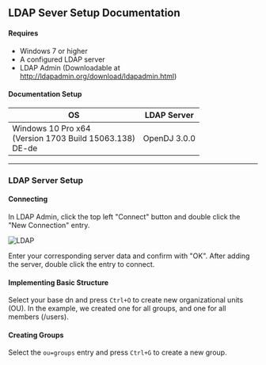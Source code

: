 ## LDAP Sever Setup Documentation

#### Requires
- Windows 7 or higher
- A configured LDAP server
- LDAP Admin (Downloadable at http://ldapadmin.org/download/ldapadmin.html)

#### Documentation Setup
|OS|LDAP Server|
|---|---|
|Windows 10 Pro x64<br/>(Version 1703 Build 15063.138)<br/>DE-de|OpenDJ 3.0.0|

***
### LDAP Server Setup
#### Connecting
In LDAP Admin, click the top left "Connect" button and double click the "New Connection" entry.  

![LDAP](https://dz7zoa.bl3302.livefilestore.com/y4mJkBFLh2BT9ZbXgrIZGQWvSNqMIbqm4qQec6fty3VQAYClgAv9fpVeXYta1rcX6yZO2mG7WSBkzTpkfBew75x2vWzEppdO8tMaH5o_SXWS2pI_4qe8c7nNLoJ117sW3s-XyGFX1X2_eScQ43npYKieoF8gkSefM38K94l9gish5tvdMOd8aka-Tq0_G_pMDGFwwiM9T79c33VyRby9KEO8Q?width=452&height=419&cropmode=none)  

Enter your corresponding server data and confirm with "OK". After adding the server, double click the entry to connect.
  
#### Implementing Basic Structure
Select your base dn and press `Ctrl+O` to create new organizational units (OU). In the example, we created one for all groups, and one for all members (/users).
  
#### Creating Groups
Select the `ou=groups` entry and press `Ctrl+G` to create a new group.
